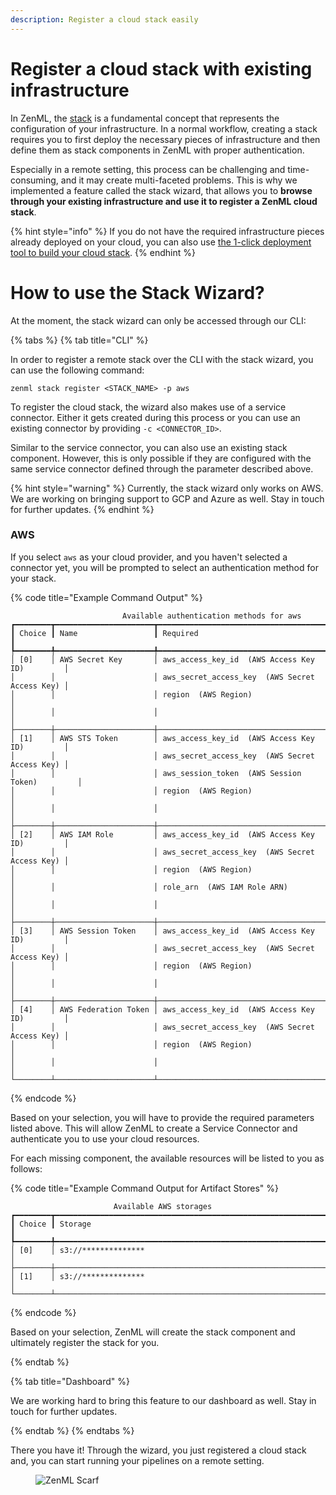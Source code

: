 ```yaml
---
description: Register a cloud stack easily
---
```


# Register a cloud stack with existing infrastructure

In ZenML, the [stack](../../user-guide/production-guide/understand-stacks.md) 
is a fundamental concept that represents the configuration of your 
infrastructure. In a normal workflow, creating a stack requires you to first 
deploy the necessary pieces of infrastructure and then define them as stack 
components in ZenML with proper authentication.

Especially in a remote setting, this process can be challenging and 
time-consuming, and it may create multi-faceted problems. This is why we 
implemented a feature called the stack wizard, that allows you to **browse 
through your existing infrastructure and use it to register a ZenML cloud 
stack**.

{% hint style="info" %}
If you do not have the required infrastructure pieces already deployed
on your cloud, you can also use [the 1-click deployment tool to build your 
cloud stack](deploy-a-cloud-stack.md).
{% endhint %}

# How to use the Stack Wizard?

At the moment, the stack wizard can only be accessed through our CLI:

{% tabs %}
{% tab title="CLI" %}

In order to register a remote stack over the CLI with the stack wizard,
you can use the following command:

```shell
zenml stack register <STACK_NAME> -p aws
```

To register the cloud stack, the wizard also makes use of a service connector. 
Either it gets created during this process or you can use an existing connector
by providing `-c <CONNECTOR_ID>`.

Similar to the service connector, you can also use an existing stack component.
However, this is only possible if they are configured with the same service 
connector defined through the parameter described above.

{% hint style="warning" %}
Currently, the stack wizard only works on AWS. We are working on bringing 
support to GCP and Azure as well. Stay in touch for further updates.
{% endhint %}

### AWS

If you select `aws` as your cloud provider, and you haven't selected a connector
yet, you will be prompted to select an authentication method for your stack.

{% code title="Example Command Output" %}
```
                         Available authentication methods for aws                                      
┏━━━━━━━━┳━━━━━━━━━━━━━━━━━━━━━━┳━━━━━━━━━━━━━━━━━━━━━━━━━━━━━━━━━━━━━━━━━━━━━━━━┓
┃ Choice ┃ Name                 ┃ Required                                       ┃
┡━━━━━━━━╇━━━━━━━━━━━━━━━━━━━━━━╇━━━━━━━━━━━━━━━━━━━━━━━━━━━━━━━━━━━━━━━━━━━━━━━━┩
│ [0]    │ AWS Secret Key       │ aws_access_key_id  (AWS Access Key ID)         │
│        │                      │ aws_secret_access_key  (AWS Secret Access Key) │
│        │                      │ region  (AWS Region)                           │
│        │                      │                                                │
├────────┼──────────────────────┼────────────────────────────────────────────────┤
│ [1]    │ AWS STS Token        │ aws_access_key_id  (AWS Access Key ID)         │
│        │                      │ aws_secret_access_key  (AWS Secret Access Key) │
│        │                      │ aws_session_token  (AWS Session Token)         │
│        │                      │ region  (AWS Region)                           │
│        │                      │                                                │
├────────┼──────────────────────┼────────────────────────────────────────────────┤
│ [2]    │ AWS IAM Role         │ aws_access_key_id  (AWS Access Key ID)         │
│        │                      │ aws_secret_access_key  (AWS Secret Access Key) │
│        │                      │ region  (AWS Region)                           │
│        │                      │ role_arn  (AWS IAM Role ARN)                   │
│        │                      │                                                │
├────────┼──────────────────────┼────────────────────────────────────────────────┤
│ [3]    │ AWS Session Token    │ aws_access_key_id  (AWS Access Key ID)         │
│        │                      │ aws_secret_access_key  (AWS Secret Access Key) │
│        │                      │ region  (AWS Region)                           │
│        │                      │                                                │
├────────┼──────────────────────┼────────────────────────────────────────────────┤
│ [4]    │ AWS Federation Token │ aws_access_key_id  (AWS Access Key ID)         │
│        │                      │ aws_secret_access_key  (AWS Secret Access Key) │
│        │                      │ region  (AWS Region)                           │
│        │                      │                                                │
└────────┴──────────────────────┴────────────────────────────────────────────────┘
```
{% endcode %}

Based on your selection, you will have to provide the required parameters listed 
above. This will allow ZenML to create a Service Connector and 
authenticate you to use your cloud resources.

For each missing component, the available resources will be listed to you as 
follows:

{% code title="Example Command Output for Artifact Stores" %}
```
                       Available AWS storages                                                           
┏━━━━━━━━┳━━━━━━━━━━━━━━━━━━━━━━━━━━━━━━━━━━━━━━━━━━━━━━━━━━━━━━━━━━━━━┓
┃ Choice ┃ Storage                                                     ┃
┡━━━━━━━━╇━━━━━━━━━━━━━━━━━━━━━━━━━━━━━━━━━━━━━━━━━━━━━━━━━━━━━━━━━━━━━┩
│ [0]    │ s3://**************                                         │
├────────┼─────────────────────────────────────────────────────────────┤
│ [1]    │ s3://**************                                         │
└────────┴─────────────────────────────────────────────────────────────┘
```
{% endcode %}

Based on your selection, ZenML will create the stack component and ultimately 
register the stack for you.

{% endtab %}

{% tab title="Dashboard" %}

We are working hard to bring this feature to our dashboard as well. Stay in 
touch for further updates.

{% endtab %}
{% endtabs %}

There you have it! Through the wizard, you just registered a cloud stack 
and, you can start running your pipelines on a remote setting.

<figure><img src="https://static.scarf.sh/a.png?x-pxid=f0b4f458-0a54-4fcd-aa95-d5ee424815bc" alt="ZenML Scarf"><figcaption></figcaption></figure>
